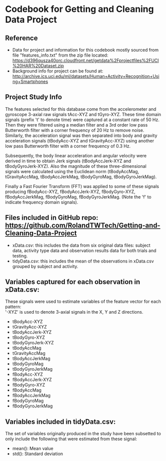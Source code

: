 # Codebook for Getting and Cleaning Data Project

## Reference
* Data for project and information for this codebook mostly sourced from file "features_info.txt" from the zip file located: https://d396qusza40orc.cloudfront.net/getdata%2Fprojectfiles%2FUCI%20HAR%20Dataset.zip
* Background info for project can be found at: http://archive.ics.uci.edu/ml/datasets/Human+Activity+Recognition+Using+Smartphones

## Project Study Info
The features selected for this database come from the accelerometer and gyroscope 3-axial raw signals tAcc-XYZ and tGyro-XYZ. These time domain signals (prefix 't' to denote time) were captured at a constant rate of 50 Hz. Then they were filtered using a median filter and a 3rd order low pass Butterworth filter with a corner frequency of 20 Hz to remove noise. Similarly, the acceleration signal was then separated into body and gravity acceleration signals (tBodyAcc-XYZ and tGravityAcc-XYZ) using another low pass Butterworth filter with a corner frequency of 0.3 Hz. 

Subsequently, the body linear acceleration and angular velocity were derived in time to obtain Jerk signals (tBodyAccJerk-XYZ and tBodyGyroJerk-XYZ). Also the magnitude of these three-dimensional signals were calculated using the Euclidean norm (tBodyAccMag, tGravityAccMag, tBodyAccJerkMag, tBodyGyroMag, tBodyGyroJerkMag). 

Finally a Fast Fourier Transform (FFT) was applied to some of these signals producing fBodyAcc-XYZ, fBodyAccJerk-XYZ, fBodyGyro-XYZ, fBodyAccJerkMag, fBodyGyroMag, fBodyGyroJerkMag. (Note the 'f' to indicate frequency domain signals). 

## Files included in GitHub repo: https://github.com/RolandTWTech/Getting-and-Cleaning-Data-Project
* xData.csv: this includes the data from six original data files: subject data, activity type data and observation results data for both trials and testing.
* tidyData.csv: this includes the mean of the observations in xData.csv grouped by subject and activity.

## Variables captured for each observation in xData.csv:
These signals were used to estimate variables of the feature vector for each pattern:  
'-XYZ' is used to denote 3-axial signals in the X, Y and Z directions.
* tBodyAcc-XYZ
* tGravityAcc-XYZ
* tBodyAccJerk-XYZ
* tBodyGyro-XYZ
* tBodyGyroJerk-XYZ
* tBodyAccMag
* tGravityAccMag
* tBodyAccJerkMag
* tBodyGyroMag
* tBodyGyroJerkMag
* fBodyAcc-XYZ
* fBodyAccJerk-XYZ
* fBodyGyro-XYZ
* fBodyAccMag
* fBodyAccJerkMag
* fBodyGyroMag
* fBodyGyroJerkMag

## Variables included in tidyData.csv:
The set of variables originally produced in the study have been subsetted to only include the following that were estimated from these signal: 
* mean(): Mean value
* std(): Standard deviation
